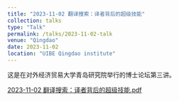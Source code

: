 ```yaml
---
title: "2023-11-02 翻译搜索：译者背后的超级技能"
collection: talks
type: "Talk"
permalink: /talks/2023-11-02-talk
venue: "Qingdao"
date: 2023-11-02
location: "UIBE Qingdao institute"
---
```


这是在对外经济贸易大学青岛研究院举行的博士论坛第三讲。

[2023-11-02 翻译搜索：译者背后的超级技能.pdf](2023-11-02-Qingdao.pdf)
